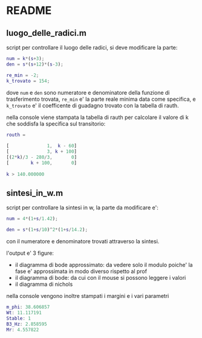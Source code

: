 
# README

## luogo_delle_radici.m

script per controllare il luogo delle radici, si deve modificare la parte:

```matlab
num = k*(s+3);
den = s*(s+12)*(s-3);

re_min = -2;
k_trovato = 154;
```

dove `num`  e `den` sono numeratore e denominatore della funzione di trasferimento trovata, `re_min` e' la parte reale minima data come specifica, e `k_trovato` e' il coefficente di guadagno trovato con la tabella di rauth.

nella console viene stampata la tabella di rauth per calcolare il valore di k che soddisfa la specifica sul transitorio:

```matlab
routh =
 
[              1,  k - 60]
[              3, k + 100]
[(2*k)/3 - 280/3,       0]
[        k + 100,       0]
 
k > 140.000000
```

## sintesi_in_w.m

script per controllare la sintesi in w, la parte da modificare e':

```matlab
num = 4*(1+s/1.42);

den = s*(1+s/10)^2*(1+s/14.2);
```

con il numeratore e denominatore trovati attraverso la sintesi.

l'output e' 3 figure:

- il diagramma di bode approssimato: da vedere solo il modulo poiche' la fase e' approssimata in modo diverso rispetto al prof
- il diagramma di bode: da cui con il mouse si possono leggere i valori
- il diagramma di nichols

nella console vengono inoltre stampati i margini e i vari parametri

```matlab
m_phi: 38.606857
Wt: 11.117191
Stable: 1
B3_Hz: 2.858595
Mr: 4.557822
```
